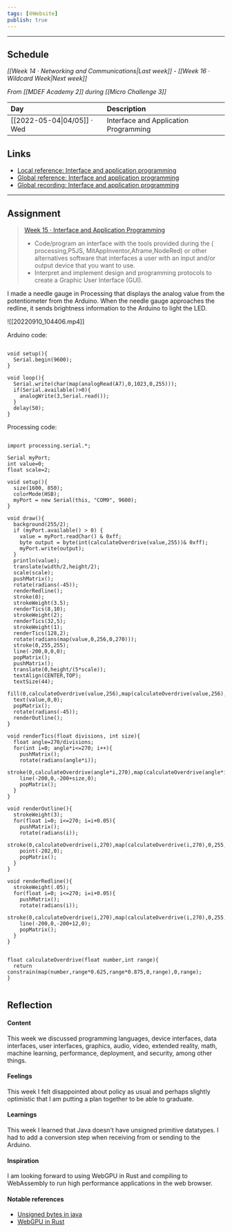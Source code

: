 ```yaml
---
tags: [🌐Website]
publish: true
---
```



---

## Schedule
_[[Week 14 · Networking and Communications|Last week]] - [[Week 16 · Wildcard Week|Next week]]_

_From [[MDEF Academy 2]] during [[Micro Challenge 3]]_

| Day                         | Description                           |
|:--------------------------- |:------------------------------------- |
| [[2022-05-04\|04/05]] · Wed | Interface and Application Programming | 

## Links
- [Local reference: Interface and application programming](https://fablabbcn-projects.gitlab.io/learning/fabacademy-local-docs/material/week12/)
- [Global reference: Interface and application programming](http://academy.cba.mit.edu/classes/interface_application_programming/index.html)
- [Global recording: Interface and application programming](https://vimeo.com/706238356)

---

## Assignment
> [Week 15 · Interface and Application Programming](https://fablabbcn-projects.gitlab.io/learning/fabacademy-local-docs/course_info/mdef/weeklytasks/#week-15-interface-application-programming)
> - Code/program an interface with the tools provided during the ( processing,P5JS, MitAppInventor,Aframe,NodeRed) or other alternatives software that interfaces a user with an input and/or output device that you want to use.
> - Interpret and implement design and programming protocols to create a Graphic User Interface (GUI).


I made a needle gauge in Processing that displays the analog value from the potentiometer from the Arduino. When the needle gauge approaches the redline, it sends brightness information to the Arduino to light the LED.

![[20220910_104406.mp4]]

Arduino code:

``` Arduino

void setup(){
  Serial.begin(9600);
}

void loop(){
  Serial.write(char(map(analogRead(A7),0,1023,0,255)));
  if(Serial.available()>0){
    analogWrite(3,Serial.read());
  }
  delay(50);
}

```

Processing code:

``` Processing

import processing.serial.*;

Serial myPort;
int value=0;
float scale=2;

void setup(){
  size(1600, 850);
  colorMode(HSB);
  myPort = new Serial(this, "COM9", 9600);
}

void draw(){
  background(255/2);
  if (myPort.available() > 0) {
    value = myPort.readChar() & 0xff;
    byte output = byte(int(calculateOverdrive(value,255))& 0xff);
    myPort.write(output);
  }  
  println(value);
  translate(width/2,height/2);
  scale(scale);
  pushMatrix();
  rotate(radians(-45));
  renderRedline();
  stroke(0);
  strokeWeight(3.5);
  renderTics(8,10);
  strokeWeight(2);
  renderTics(32,5);
  strokeWeight(1);
  renderTics(128,2);
  rotate(radians(map(value,0,256,0,270)));
  stroke(0,255,255);
  line(-200,0,0,0);
  popMatrix();
  pushMatrix();
  translate(0,height/(5*scale));
  textAlign(CENTER,TOP);
  textSize(44);
  fill(0,calculateOverdrive(value,256),map(calculateOverdrive(value,256),0,255,255*0.15,255*0.45));
  text(value,0,0);
  popMatrix();
  rotate(radians(-45));
  renderOutline();
}

void renderTics(float divisions, int size){
  float angle=270/divisions;
  for(int i=0; angle*i<=270; i++){
    pushMatrix();
    rotate(radians(angle*i));
    stroke(0,calculateOverdrive(angle*i,270),map(calculateOverdrive(angle*i,270),0,255,255*0.15,255*0.45));
    line(-200,0,-200+size,0);
    popMatrix();
  }
}

void renderOutline(){
  strokeWeight(3);
  for(float i=0; i<=270; i=i+0.05){
    pushMatrix();
    rotate(radians(i));
    stroke(0,calculateOverdrive(i,270),map(calculateOverdrive(i,270),0,255,255*0.15,255*0.45));
    point(-202,0);
    popMatrix();
  }
}

void renderRedline(){
  strokeWeight(.05);
  for(float i=0; i<=270; i=i+0.05){
    pushMatrix();
    rotate(radians(i));
    stroke(0,calculateOverdrive(i,270),map(calculateOverdrive(i,270),0,255,255/2,255));
    line(-200,0,-200+12,0);
    popMatrix();
  }
}


float calculateOverdrive(float number,int range){
  return constrain(map(number,range*0.625,range*0.875,0,range),0,range);
}


```

## Reflection

#### Content 
This week we discussed programming languages, device interfaces, data interfaces, user interfaces, graphics, audio, video, extended reality, math, machine learning, performance, deployment, and security, among other things.

#### Feelings
This week I felt disappointed about policy as usual and perhaps slightly optimistic that I am putting a plan together to be able to graduate. 

#### Learnings
This week I learned that Java doesn't have unsigned primitive datatypes. I had to add a conversion step when receiving from or sending to the Arduino. 

#### Inspiration
I am looking forward to using WebGPU in Rust and compiling to WebAssembly to run high performance applications in the web browser.

#### Notable references
- [Unsigned bytes in java](https://mkyong.com/java/java-convert-bytes-to-unsigned-bytes)
- [WebGPU in Rust](https://wgpu.rs/)